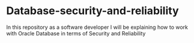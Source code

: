 # Database-security-and-reliability
In this repository as a software developer I will be explaining how to work with Oracle Database in terms of Security and Reliability
